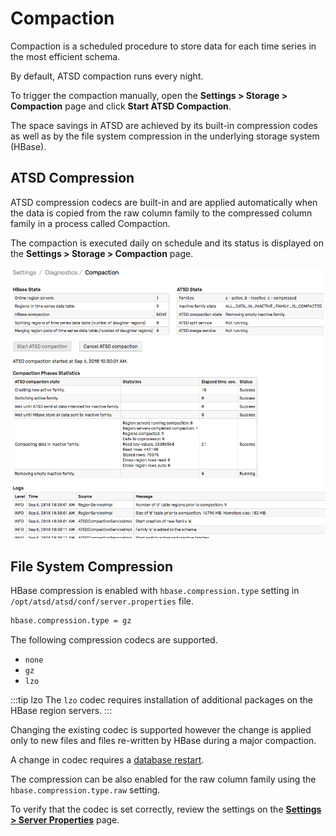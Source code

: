# Compaction

Compaction is a scheduled procedure to store data for each time series in the most efficient schema.

By default, ATSD compaction runs every night.

To trigger the compaction manually, open the **Settings > Storage > Compaction** page and click **Start ATSD Compaction**.

The space savings in ATSD are achieved by its built-in compression codes as well as by the file system compression in the underlying storage system (HBase).

## ATSD Compression

ATSD compression codecs are built-in and are applied automatically when the data is copied from the raw column family to the compressed column family in a process called Compaction.

The compaction is executed daily on schedule and its status is displayed on the **Settings > Storage > Compaction** page.

![](./images/compaction-status.png)

## File System Compression

HBase compression is enabled with `hbase.compression.type` setting in `/opt/atsd/atsd/conf/server.properties` file.

```txt
hbase.compression.type = gz
```

The following compression codecs are supported.

* `none`
* `gz`
* `lzo`

<!-- markdownlint-enable MD032 -->
:::tip lzo
The `lzo` codec requires installation of additional packages on the HBase region servers.
:::
<!-- markdownlint-disable MD032 -->

Changing the existing codec is supported however the change is applied only to new files and files re-written by HBase during a major compaction.

A change in codec requires a [database restart](./restarting.md).

The compression can be also enabled for the raw column family using the `hbase.compression.type.raw` setting.

To verify that the codec is set correctly, review the settings on the [**Settings > Server Properties**](./server-properties.md) page.